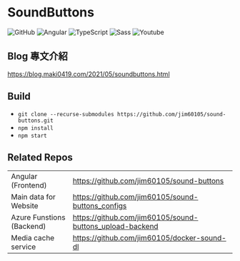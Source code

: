 # SoundButtons

![GitHub](https://img.shields.io/github/license/jim60105/sound-buttons?style=for-the-badge) ![Angular](https://img.shields.io/static/v1?style=for-the-badge&message=Angular&color=DD0031&logo=Angular&logoColor=FFFFFF&label=) ![TypeScript](https://img.shields.io/static/v1?style=for-the-badge&message=TypeScript&color=3178C6&logo=TypeScript&logoColor=FFFFFF&label=) ![Sass](https://img.shields.io/static/v1?style=for-the-badge&message=Sass&color=CC6699&logo=Sass&logoColor=FFFFFF&label=) ![Youtube](https://img.shields.io/static/v1?style=for-the-badge&message=YouTube&color=FF0000&logo=YouTube&logoColor=FFFFFF&label=)

## Blog 專文介紹

<https://blog.maki0419.com/2021/05/soundbuttons.html>

## Build

- `git clone --recurse-submodules https://github.com/jim60105/sound-buttons.git`
- `npm install`
- `npm start`

## Related Repos

|                           |                                                            |
| ------------------------- | ---------------------------------------------------------- |
| Angular (Frontend)        | <https://github.com/jim60105/sound-buttons>                |
| Main data for Website     | <https://github.com/jim60105/sound-buttons_configs>        |
| Azure Funstions (Backend) | <https://github.com/jim60105/sound-buttons_upload-backend> |
| Media cache service       | <https://github.com/jim60105/docker-sound-dl>              |
